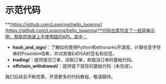 # 示范代码

**[https://github.com/Loopring/hello_loopring](https://github.com/Loopring/hello_loopring)**代码仓库包含了一些简单示例，帮助您快速上手使用路印API。其中：

- **hash_and_sign/**：了解如何使用Python和ethsnarks开源库，计算任意字符串的Poseidon哈希，并对其做EdDSA的签名和验签。
- **trading/**：提供提交订单，读取订单，和取消订单的基础代码。
- **offchain_withdrawal/**：提供链下提现的基础代码（未完成）。

我们后续会不断完善，开源更多的代码教程。敬请期待。